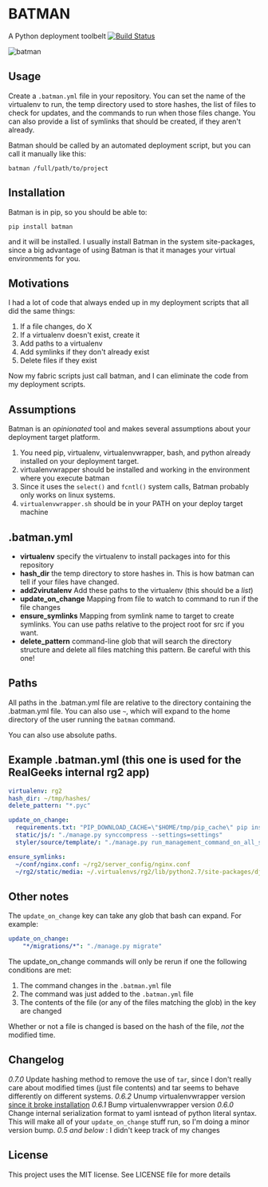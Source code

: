 # BATMAN

A Python deployment toolbelt [![Build Status](https://travis-ci.org/RealGeeks/batman.png)](https://travis-ci.org/RealGeeks/batman)

![batman](http://1.bp.blogspot.com/-z0lXpuKOQXQ/UFZE-PjgIPI/AAAAAAAADrM/HrzTbznSYFI/s1600/famous-cartoon-character-batman.jpg)

## Usage

Create a `.batman.yml` file in your repository.  You can set the name of the virtualenv to run, the temp directory used to store hashes, the list of files to check for updates, and the commands to run when those files change.   You can also provide a list of symlinks that should be created, if they aren't already.

Batman should be called by an automated deployment script, but you can call it manually like this:

`batman /full/path/to/project`

## Installation
Batman is in pip, so you should be able to:

```
pip install batman
```

and it will be installed.  I usually install Batman in the system site-packages, since a big advantage of using Batman is that it manages your virtual environments for you.

## Motivations

I had a lot of code that always ended up in my deployment scripts that all did the same things:

1. If a file changes, do X
2. If a virtualenv doesn't exist, create it
3. Add paths to a virtualenv
4. Add symlinks if they don't already exist
5. Delete files if they exist

Now my fabric scripts just call batman, and I can eliminate the code from my deployment scripts.

## Assumptions

Batman is an *opinionated* tool and makes several assumptions about your deployment target platform.

1. You need pip, virtualenv, virtualenvwrapper, bash, and python already installed on your deployment target.  
2. virtualenvwrapper should be installed and working in the environment where you execute batman
3. Since it uses the `select()` and  `fcntl()` system calls, Batman probably only works on linux systems.
4. `virtualenvwrapper.sh` should be in your PATH on your deploy target machine


## .batman.yml

 * **virtualenv** specify the virtualenv to install packages into for this repository
 * **hash_dir** the temp directory to store hashes in. This is how batman can tell if your files have changed.
 * **add2virutalenv** Add these paths to the virtualenv (this should be a *list*)
 * **update_on_change** Mapping from file to watch to command to run if the file changes
 * **ensure_symlinks** Mapping from symlink name to target to create symlinks.  You can use paths relative to the project root for src if you want.
 * **delete_pattern** command-line glob that will search the directory structure and delete all files matching this pattern.  Be careful with this one!

## Paths

All paths in the .batman.yml file are relative to the directory containing the .batman.yml file.  You can also use `~`, which will expand to 
the home directory of the user running the `batman` command.

You can also use absolute paths.

## Example .batman.yml (this one is used for the RealGeeks internal rg2 app)

```yaml
virtualenv: rg2
hash_dir: ~/tmp/hashes/
delete_pattern: "*.pyc"

update_on_change:
  requirements.txt: "PIP_DOWNLOAD_CACHE=\"$HOME/tmp/pip_cache\" pip install -r requirements.txt"
  static/js/: "./manage.py synccompress --settings=settings"
  styler/source/template/: "./manage.py run_management_command_on_all_sites restyle --settings=settings.settings_mcp"

ensure_symlinks:
  ~/conf/nginx.conf: ~/rg2/server_config/nginx.conf
  ~/rg2/static/media: ~/.virtualenvs/rg2/lib/python2.7/site-packages/django/contrib/admin/media:
```

## Other notes

The `update_on_change` key can take any glob that bash can expand.  For example:

```yaml
update_on_change:
    "*/migrations/*": "./manage.py migrate"
```

The update_on_change commands will only be rerun if one the following conditions are met:

  1. The command changes in the `.batman.yml` file
  2. The command was just added to the `.batman.yml` file
  3. The contents of the file (or any of the files matching the glob) in the key are changed

Whether or not a file is changed is based on the hash of the file, *not* the modified time.

## Changelog

_0.7.0_ Update hashing method to remove the use of `tar`, since I don't really care about modified times (just file contents) and tar seems to behave differently on different systems.
_0.6.2_ Unump virtualenvwrapper version [since it broke installation](https://bitbucket.org/dhellmann/virtualenvwrapper/issue/199/packaging-problem-unable-to-use)
_0.6.1_ Bump virtualenvwrapper version
_0.6.0_ Change internal serialization format to yaml isntead of python literal syntax.  This will make all of your `update_on_change` stuff run, so I'm doing a minor version bump.
_0.5 and below_ : I didn't keep track of my changes

## License

This project uses the MIT license. See LICENSE file for more details
